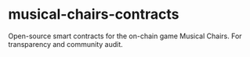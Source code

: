 # musical-chairs-contracts
Open-source smart contracts for the on-chain game Musical Chairs. For transparency and community audit.
